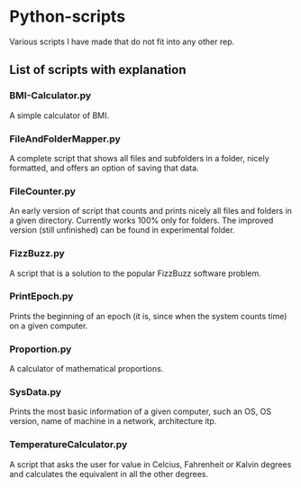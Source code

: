 # Python-scripts
Various scripts I have made that do not fit into any other rep.

## List of scripts with explanation

### BMI-Calculator.py

A simple calculator of BMI.

### FileAndFolderMapper.py

A complete script that shows all files and subfolders in a folder, nicely formatted, and offers an option of saving that data. 

### FileCounter.py
An early version of script that counts and prints nicely all files and folders in a given directory. Currently works 100% only for folders. The improved version (still unfinished) can be found in experimental folder.

### FizzBuzz.py
A script that is a solution to the popular FizzBuzz software problem.

### PrintEpoch.py
Prints the beginning of an epoch (it is, since when the system counts time) on a given computer.

### Proportion.py
A calculator of mathematical proportions.

### SysData.py
Prints the most basic information of a given computer, such an OS, OS version, name of machine in a network, architecture itp.

### TemperatureCalculator.py
A script that asks the user for value in Celcius, Fahrenheit or Kalvin degrees and calculates the equivalent in all the other degrees.
